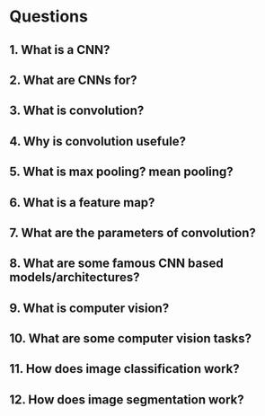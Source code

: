 # Questions

## 1. What is a CNN?

## 2. What are CNNs for?

## 3. What is convolution?

## 4. Why is convolution usefule?

## 5. What is max pooling? mean pooling?

## 6. What is a feature map?

## 7. What are the parameters of convolution?

## 8. What are some famous CNN based models/architectures?

## 9. What is computer vision?

## 10. What are some computer vision tasks?

## 11. How does image classification work?

## 12. How does image segmentation work?


